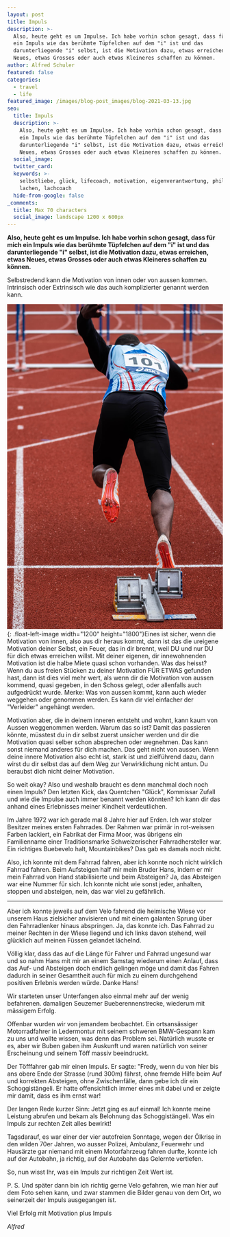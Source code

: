 ```yaml
---
layout: post
title: Impuls
description: >-
  Also, heute geht es um Impulse. Ich habe vorhin schon gesagt, dass für mich
  ein Impuls wie das berühmte Tüpfelchen auf dem "i" ist und das
  darunterliegende "i" selbst, ist die Motivation dazu, etwas erreichen, etwas
  Neues, etwas Grosses oder auch etwas Kleineres schaffen zu können.
author: Alfred Schuler
featured: false
categories:
  - travel
  - life
featured_image: /images/blog-post_images/blog-2021-03-13.jpg
seo:
  title: Impuls
  description: >-
    Also, heute geht es um Impulse. Ich habe vorhin schon gesagt, dass für mich
    ein Impuls wie das berühmte Tüpfelchen auf dem "i" ist und das
    darunterliegende "i" selbst, ist die Motivation dazu, etwas erreichen, etwas
    Neues, etwas Grosses oder auch etwas Kleineres schaffen zu können.
  social_image:
  twitter_card:
  keywords: >-
    selbstliebe, glück, lifecoach, motivation, eigenverantwortung, philosophie,
    lachen, lachcoach
  hide-from-google: false
_comments:
  title: Max 70 characters
  social_image: landscape 1200 x 600px
---
```

**Also, heute geht es um Impulse. Ich habe vorhin schon gesagt, dass für mich ein Impuls wie das berühmte Tüpfelchen auf dem "i" ist und das darunterliegende "i" selbst, ist die Motivation dazu, etwas erreichen, etwas Neues, etwas Grosses oder auch etwas Kleineres schaffen zu können.**

Selbstredend kann die Motivation von innen oder von aussen kommen. Intrinsisch oder Extrinsisch wie das auch komplizierter genannt werden kann.

![](/images/blog-post_images/blog-2021-03-13.jpg){: .float-left-image width="1200" height="1800"}Eines ist sicher, wenn die Motivation von innen, also aus dir heraus kommt, dann ist das die ureigene Motivation deiner Selbst, ein Feuer, das in dir brennt, weil DU und nur DU für dich etwas erreichen willst. Mit deiner eigenen, dir innewohnenden Motivation ist die halbe Miete quasi schon vorhanden. Was das heisst? Wenn du aus freien Stücken zu deiner Motivation FÜR ETWAS gefunden hast, dann ist dies viel mehr wert, als wenn dir die Motivation von aussen kommend, quasi gegeben, in den Schoss gelegt, oder allenfalls auch aufgedrückt wurde. Merke: Was von aussen kommt, kann auch wieder weggehen oder genommen werden. Es kann dir viel einfacher der "Verleider" angehängt werden.

Motivation aber, die in deinem inneren entsteht und wohnt, kann kaum von Aussen weggenommen werden. Warum das so ist? Damit das passieren könnte, müsstest du in dir selbst zuerst unsicher werden und dir die Motivation quasi selber schon absprechen oder wegnehmen. Das kann sonst niemand anderes für dich machen. Das geht nicht von aussen. Wenn deine innere Motivation also echt ist, stark ist und zielführend dazu, dann wirst du dir selbst das auf dem Weg zur Verwirklichung nicht antun. Du beraubst dich nicht deiner Motivation.

So weit okay? Also und weshalb braucht es denn manchmal doch noch einen Impuls? Den letzten Kick, das Quentchen "Glück", Kommissar Zufall und wie die Impulse auch immer benannt werden könnten? Ich kann dir das anhand eines Erlebnisses meiner Kindheit verdeutlichen.

Im Jahre 1972 war ich gerade mal 8 Jahre hier auf Erden. Ich war stolzer Besitzer meines ersten Fahrrades. Der Rahmen war primär in rot-weissen Farben lackiert, ein Fabrikat der Firma Moor, was übrigens ein Familienname einer Traditionsmarke Schweizerischer Fahrradhersteller war. Ein richtiges Buebevelo halt, Mountainbikes? Das gab es damals noch nicht.

Also, ich konnte mit dem Fahrrad fahren, aber ich konnte noch nicht wirklich Fahrrad fahren. Beim Aufsteigen half mir mein Bruder Hans, indem er mir mein Fahrrad von Hand stabilisierte und beim Absteigen? Ja, das Absteigen war eine Nummer für sich. Ich konnte nicht wie sonst jeder, anhalten, stoppen und absteigen, nein, das war viel zu gefährlich.

---

Aber ich konnte jeweils auf dem Velo fahrend die heimische Wiese vor unserem Haus zielsicher anvisieren und mit einem galanten Sprung über den Fahrradlenker hinaus abspringen. Ja, das konnte ich. Das Fahrrad zu meiner Rechten in der Wiese liegend und ich links davon stehend, weil glücklich auf meinen Füssen gelandet lächelnd.

Völlig klar, dass das auf die Länge für Fahrer und Fahrrad ungesund war und so nahm Hans mit mir an einem Samstag wiederum einen Anlauf, dass das Auf- und Absteigen doch endlich gelingen möge und damit das Fahren dadurch in seiner Gesamtheit auch für mich zu einem durchgehend positiven Erlebnis werden würde. Danke Hans\!

Wir starteten unser Unterfangen also einmal mehr auf der wenig befahrenen. damaligen Seuzemer Bueberennenstrecke, wiederum mit mässigem Erfolg.

Offenbar wurden wir von jemandem beobachtet. Ein ortsansässiger Motorradfahrer in Ledermontur mit seinem schweren BMW-Gespann kam zu uns und wollte wissen, was denn das Problem sei. Natürlich wusste er es, aber wir Buben gaben ihm Auskunft und waren natürlich von seiner Erscheinung und seinem Töff massiv beeindruckt.

Der Töfffahrer gab mir einen Impuls. Er sagte: "Fredy, wenn du von hier bis ans obere Ende der Strasse (rund 300m) fährst, ohne fremde Hilfe beim Auf und korrekten Absteigen, ohne Zwischenfälle, dann gebe ich dir ein Schoggistängeli. Er hatte offensichtlich immer eines mit dabei und er zeigte mir damit, dass es ihm ernst war\!

Der langen Rede kurzer Sinn: Jetzt ging es auf einmal\! Ich konnte meine Leistung abrufen und bekam als Belohnung das Schoggistängeli. Was ein Impuls zur rechten Zeit alles bewirkt\!

Tagsdarauf, es war einer der vier autofreien Sonntage, wegen der Ölkrise in den wilden 70er Jahren, wo ausser Polizei, Ambulanz, Feuerwehr und Hausärzte gar niemand mit einem Motorfahrzeug fahren durfte, konnte ich auf der Autobahn, ja richtig, auf der Autobahn das Gelernte vertiefen.

So, nun wisst Ihr, was ein Impuls zur richtigen Zeit Wert ist.

P. S. Und später dann bin ich richtig gerne Velo gefahren, wie man hier auf dem Foto sehen kann, und zwar stammen die Bilder genau von dem Ort, wo seinerzeit der Impuls ausgegangen ist.

Viel Erfolg mit Motivation plus Impuls

*Alfred*
